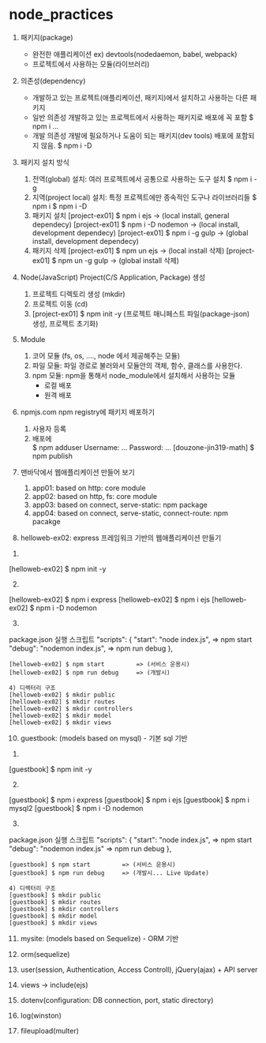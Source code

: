 # node_practices
1. 패키지(package)
    - 완전한 애플리케이션 ex) devtools(nodedaemon, babel, webpack)
    - 프로젝트에서 사용하는 모듈(라이브러리)

2. 의존성(dependency)
    - 개발하고 있는 프로젝트(애플리케이션, 패키지)에서 설치하고 사용하는 다른 패키지
    - 일반 의존성
        개발하고 있는 프로젝트에서 사용하는 패키지로 배포에 꼭 포함
        $ npm i ...
    - 개발 의존성
        개발에 필요하거나 도움이 되는 패키지(dev tools) 배포에 포함되지 않음.
        $ npm i -D

3. 패키지 설치 방식
    1) 전역(global) 설치: 여러 프로젝트에서 공통으로 사용하는 도구 설치
        $ npm i -g
    2) 지역(project local) 설치: 특정 프로젝트에만 종속적인 도구나 라이브러리들
        $ npm i
        $ npm i -D
    3) 패키지 설치
        [project-ex01] $ npm i ejs              ->  (local install, general dependecy)
        [project-ex01] $ npm i -D nodemon      ->  (local install, development dependecy)
        [project-ex01] $ npm i -g gulp          ->  (global install, development dependecy)
    4) 패키지 삭제
        [project-ex01] $ npm un ejs             ->  (local install 삭제)
        [project-ex01] $ npm un -g gulp         ->  (global install 삭제)

4. Node(JavaScript) Project(C/S Application, Package) 생성
    1) 프로젝트 디렉토리 생성   (mkdir)
    2) 프로젝트 이동            (cd)
    3) [project-ex01] $ npm init -y (프로젝트 매니페스트 파일(package-json) 생성, 프로젝트 초기화)

5. Module
    1) 코어 모듈 (fs, os, ...., node 에서 제공해주는 모듈)
    2) 파일 모듈: 파일 경로로 불러와서 모듈안의 객체, 함수, 클래스를 사용한다.
    3) npm 모듈: npm을 통해서 node_module에서 설치해서 사용하는 모듈
        - 로컬 배포
        - 원격 배포

6. npmjs.com npm registry에 패키지 배포하기
    1. 사용자 등록
    2. 배포에  
        $ npm adduser
        Username: ...
        Password: ...
        [douzone-jin319-math] $ npm publish

7. 맨바닥에서 웹애플리케이션 만들어 보기
    1. app01: based on http: core module
    2. app02: based on http, fs: core module
    3. app03: based on connect, serve-static: npm package
    4. app04: based on connect, serve-static, connect-route: npm pacakge

8. helloweb-ex02: express 프레임워크 기반의 웹애플리케이션 만들기
1)
[helloweb-ex02] $ npm init -y

2)
[helloweb-ex02] $ npm i express
[helloweb-ex02] $ npm i ejs
[helloweb-ex02] $ npm i -D nodemon

3)
package.json 실행 스크립트
    "scripts": {
        "start": "node index.js",       => npm start
        "debug": "nodemon index.js",   => npm run debug
    },

    [helloweb-ex02] $ npm start         => (서비스 운용시)
    [helloweb-ex02] $ npm run debug     => (개발시)

    4) 디렉터리 구조
    [helloweb-ex02] $ mkdir public
    [helloweb-ex02] $ mkdir routes
    [helloweb-ex02] $ mkdir controllers
    [helloweb-ex02] $ mkdir model
    [helloweb-ex02] $ mkdir views
    

10. guestbook: (models based on mysql) - 기본 sql 기반
1)
[guestbook] $ npm init -y

2)
[guestbook] $ npm i express
[guestbook] $ npm i ejs
[guestbook] $ npm i mysql2
[guestbook] $ npm i -D nodemon

3)
package.json 실행 스크립트
    "scripts": {
        "start": "node index.js",        => npm start
        "debug": "nodemon index.js"      => npm run debug
    },

    [guestbook] $ npm start         => (서비스 운용시)
    [guestbook] $ npm run debug     => (개발시... Live Update)

    4) 디렉터리 구조
    [guestbook] $ mkdir public
    [guestbook] $ mkdir routes
    [guestbook] $ mkdir controllers
    [guestbook] $ mkdir model
    [guestbook] $ mkdir views

11. mysite: (models based on Sequelize) - ORM 기반

1. orm(sequelize)
2. user(session, Authentication, Access Controll), jQuery(ajax) + API server
3. views -> include(ejs)
4. dotenv(configuration: DB connection, port, static directory)
5. log(winston)
6. fileupload(multer)
